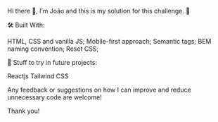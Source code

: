 Hi there 👋, I’m João and this is my solution for this challenge. 🚀

🛠️ Built With:

HTML, CSS and vanilla JS;
Mobile-first approach;
Semantic tags;
BEM naming convention;
Reset CSS;

🎯 Stuff to try in future projects:

Reactjs
Tailwind CSS

Any feedback or suggestions on how I can improve and reduce unnecessary code are welcome!

Thank you!
